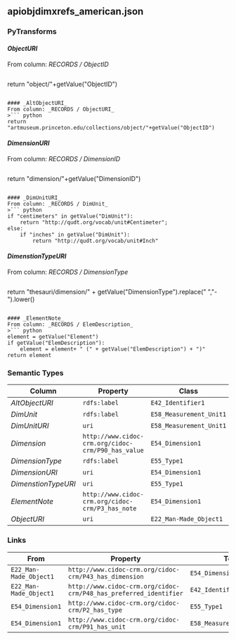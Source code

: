 ## apiobjdimxrefs_american.json

### PyTransforms
#### _ObjectURI_
From column: _RECORDS / ObjectID_
>``` python
return "object/"+getValue("ObjectID")
```

#### _AltObjectURI_
From column: _RECORDS / ObjectURI_
>``` python
return "artmuseum.princeton.edu/collections/object/"+getValue("ObjectID")

```

#### _DimensionURI_
From column: _RECORDS / DimensionID_
>``` python
return "dimension/"+getValue("DimensionID")
```

#### _DimUnitURI_
From column: _RECORDS / DimUnit_
>``` python
if "centimeters" in getValue("DimUnit"):
    return "http://qudt.org/vocab/unit#Centimeter";
else:
    if "inches" in getValue("DimUnit"):
        return "http://qudt.org/vocab/unit#Inch"

```

#### _DimenstionTypeURI_
From column: _RECORDS / DimensionType_
>``` python
return "thesauri/dimension/" + getValue("DimensionType").replace(" ","-").lower()

```

#### _ElementNote_
From column: _RECORDS / ElemDescription_
>``` python
element = getValue("Element")
if getValue("ElemDescription"):
    element = element+ " (" + getValue("ElemDescription") + ")"
return element
```


### Semantic Types
| Column | Property | Class |
|  ----- | -------- | ----- |
| _AltObjectURI_ | `rdfs:label` | `E42_Identifier1`|
| _DimUnit_ | `rdfs:label` | `E58_Measurement_Unit1`|
| _DimUnitURI_ | `uri` | `E58_Measurement_Unit1`|
| _Dimension_ | `http://www.cidoc-crm.org/cidoc-crm/P90_has_value` | `E54_Dimension1`|
| _DimensionType_ | `rdfs:label` | `E55_Type1`|
| _DimensionURI_ | `uri` | `E54_Dimension1`|
| _DimenstionTypeURI_ | `uri` | `E55_Type1`|
| _ElementNote_ | `http://www.cidoc-crm.org/cidoc-crm/P3_has_note` | `E54_Dimension1`|
| _ObjectURI_ | `uri` | `E22_Man-Made_Object1`|


### Links
| From | Property | To |
|  --- | -------- | ---|
| `E22_Man-Made_Object1` | `http://www.cidoc-crm.org/cidoc-crm/P43_has_dimension` | `E54_Dimension1`|
| `E22_Man-Made_Object1` | `http://www.cidoc-crm.org/cidoc-crm/P48_has_preferred_identifier` | `E42_Identifier1`|
| `E54_Dimension1` | `http://www.cidoc-crm.org/cidoc-crm/P2_has_type` | `E55_Type1`|
| `E54_Dimension1` | `http://www.cidoc-crm.org/cidoc-crm/P91_has_unit` | `E58_Measurement_Unit1`|
